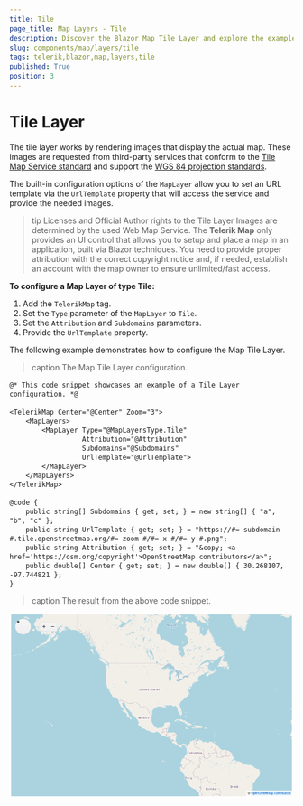 ```yaml
---
title: Tile
page_title: Map Layers - Tile
description: Discover the Blazor Map Tile Layer and explore the examples.
slug: components/map/layers/tile
tags: telerik,blazor,map,layers,tile
published: True
position: 3
---
```


# Tile Layer

The tile layer works by rendering images that display the actual map. These images are requested from third-party services that conform to the [Tile Map Service standard](https://en.wikipedia.org/wiki/Tile_Map_Service) and support the [WGS 84 projection standards](https://en.wikipedia.org/wiki/World_Geodetic_System). 

The built-in configuration options of the `MapLayer` allow you to set an URL template via the `UrlTemplate` property that will access the service and provide the needed images.

>tip Licenses and Official Author rights to the Tile Layer Images are determined by the used Web Map Service. The **Telerik Map** only provides an UI control that allows you to setup and place a map in an application, built via Blazor techniques. You need to provide proper attribution with the correct copyright notice and, if needed, establish an account with the map owner to ensure unlimited/fast access.

**To configure a Map Layer of type Tile:**

1. Add the `TelerikMap` tag.
2. Set the `Type` parameter of the `MapLayer` to `Tile`.
3. Set the `Attribution` and `Subdomains` parameters.
4. Provide the `UrlTemplate` property.

The following example demonstrates how to configure the Map Tile Layer.

>caption The Map Tile Layer configuration.

````CSHTML
@* This code snippet showcases an example of a Tile Layer configuration. *@

<TelerikMap Center="@Center" Zoom="3">
    <MapLayers>
        <MapLayer Type="@MapLayersType.Tile"
                  Attribution="@Attribution"
                  Subdomains="@Subdomains"
                  UrlTemplate="@UrlTemplate">
        </MapLayer>
    </MapLayers>
</TelerikMap>

@code {
    public string[] Subdomains { get; set; } = new string[] { "a", "b", "c" };
    public string UrlTemplate { get; set; } = "https://#= subdomain #.tile.openstreetmap.org/#= zoom #/#= x #/#= y #.png";
    public string Attribution { get; set; } = "&copy; <a href='https://osm.org/copyright'>OpenStreetMap contributors</a>";
    public double[] Center { get; set; } = new double[] { 30.268107, -97.744821 };
}
````

>caption The result from the above code snippet.

![](../images/tile-layer.png)